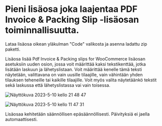 # Pieni lisäosa joka laajentaa PDF Invoice & Packing Slip -lisäosan toiminnallisuutta.

Lataa lisäosa oikean yläkulman "Code" valikosta ja asenna ladattu zip paketti.

Lisäosa lisää Pdf Invoice & Packing slips for WooCommerce lisäosan asetuksiin uuden osion, jossa voit määrittää kaksi tekstikenttää, jotka lisätään laskuun ja lähetyslistaan. Voit määrittää kenelle tämä teksti näytetään, valittavana on vain uusille tilaajille, vain vähintään yhden tilauksen teheneille tai kaikille tilaajille. Voit myös valita näytetäänkö tekstit sekä laskussa että lähetyslistassa vai vain toisessa.


![Näyttökuva 2023-5-10 kello 21 48 47](https://github.com/HessuA/hessu-pdf-packing-slips-extension/assets/64112641/17e1e255-7353-400e-b71c-2536032f85b5)


![Näyttökuva 2023-5-10 kello 11 47 31](https://github.com/HessuA/hessu-pdf-packing-slips-extension/assets/64112641/d1e7a38b-9f70-44b0-a5f6-92265c723c53)


Lisäosaa kehitetään säännöllisen epäsäännöllisesti. Päivityksiä ei jaella automaattisesti.
